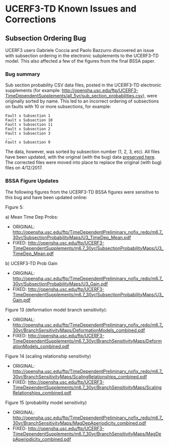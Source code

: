 # UCERF3-TD Known Issues and Corrections

## Subsection Ordering Bug

UCERF3 users Gabriele Coccia and Paolo Bazzurro discovered an issue with subsection ordering in the electronic subplements to the UCERF3-TD model. This also affected a few of the figures from the final BSSA paper.

### Bug summary

Sub section probability CSV data files, posted in the UCERF3-TD electronic supplements (for example: http://opensha.usc.edu/ftp/UCERF3-TimeDependentSupplements/all_5yr/sub_section_probabilities.csv), were originally sorted by name. This led to an incorrect ordering of subsections on faults with 10 or more subsections, for example:

```
Fault x Subsection 1
Fault x Subsection 10
Fault x Subsection 11
Fault x Subsection 2
Fault x Subsection 3
...
Fault x Subsection 9
```

The data, however, was sorted by subsection number (1, 2, 3, etc). All files have been updated, with the original (with the bug) data [preserved here](http://opensha.usc.edu/ftp/TimeDependentPreliminary_nofix_redo/). The corrected files were moved into place to replace the original (with bug) files on 4/12/2017.

### BSSA Figure Updates

The following figures from the UCERF3-TD BSSA figures were sensitive to this bug and have been updated online:

Figure 5:

a) Mean Time Dep Probs:
 * ORIGINAL: http://opensha.usc.edu/ftp/TimeDependentPreliminary_nofix_redo/m6.7_30yr/SubsectionProbabilityMaps/U3_TimeDep_Mean.pdf
 * FIXED: http://opensha.usc.edu/ftp/UCERF3-TimeDependentSupplements/m6.7_30yr/SubsectionProbabilityMaps/U3_TimeDep_Mean.pdf

b) UCERF3-TD Prob Gain
 * ORIGINAL: http://opensha.usc.edu/ftp/TimeDependentPreliminary_nofix_redo/m6.7_30yr/SubsectionProbabilityMaps/U3_Gain.pdf
 * FIXED: http://opensha.usc.edu/ftp/UCERF3-TimeDependentSupplements/m6.7_30yr/SubsectionProbabilityMaps/U3_Gain.pdf

Figure 13 (deformation model branch sensitivity):

* ORIGINAL: http://opensha.usc.edu/ftp/TimeDependentPreliminary_nofix_redo/m6.7_30yr/BranchSensitivityMaps/DeformationModels_combined.pdf
* FIXED: http://opensha.usc.edu/ftp/UCERF3-TimeDependentSupplements/m6.7_30yr/BranchSensitivityMaps/DeformationModels_combined.pdf

Figure 14 (scaling relationship sensitivity)

* ORIGINAL: http://opensha.usc.edu/ftp/TimeDependentPreliminary_nofix_redo/m6.7_30yr/BranchSensitivityMaps/ScalingRelationships_combined.pdf
* FIXED: http://opensha.usc.edu/ftp/UCERF3-TimeDependentSupplements/m6.7_30yr/BranchSensitivityMaps/ScalingRelationships_combined.pdf

Figure 15 (probability model sensitivity)

* ORIGINAL: http://opensha.usc.edu/ftp/TimeDependentPreliminary_nofix_redo/m6.7_30yr/BranchSensitivityMaps/MagDepAperiodicity_combined.pdf
* FIXED: http://opensha.usc.edu/ftp/UCERF3-TimeDependentSupplements/m6.7_30yr/BranchSensitivityMaps/MagDepAperiodicity_combined.pdf